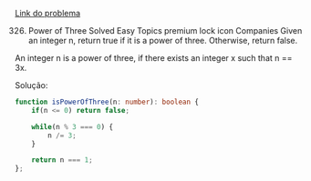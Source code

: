 [Link do problema](https://leetcode.com/problems/power-of-three/description/?envType=daily-question&envId=2025-08-14)

326. Power of Three
Solved
Easy
Topics
premium lock icon
Companies
Given an integer n, return true if it is a power of three. Otherwise, return false.

An integer n is a power of three, if there exists an integer x such that n == 3x.


Solução:

```typescript
function isPowerOfThree(n: number): boolean {
    if(n <= 0) return false;

    while(n % 3 === 0) {
        n /= 3;
    }

    return n === 1;
};
```
